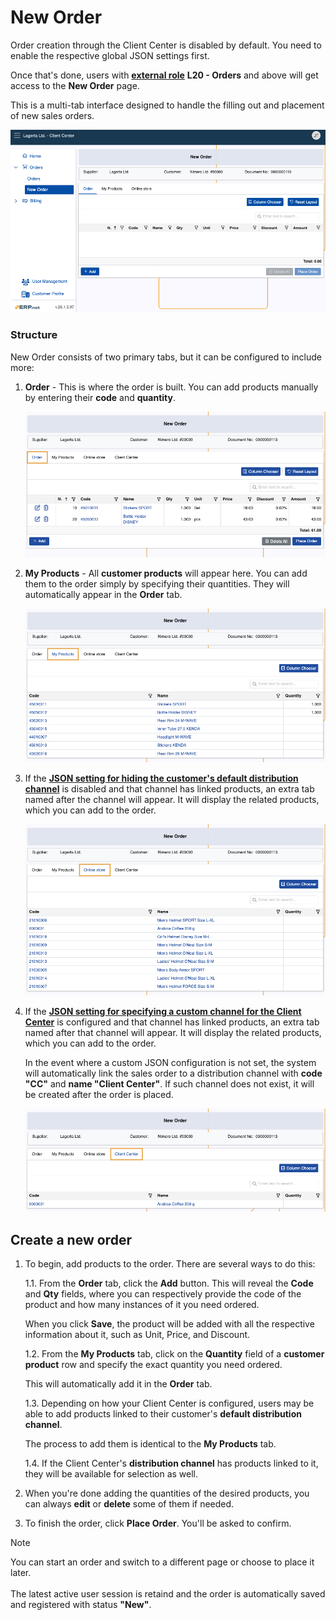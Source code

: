 # New Order

Order creation through the Client Center is disabled by default. You need to enable the respective global JSON settings first.

Once that's done, users with **[external role](/modules/crm/sales/customers/external-access.md)** **L20 - Orders** and above will get access to the **New Order** page.

This is a multi-tab interface designed to handle the filling out and placement of new sales orders.

![pictures](pictures/new_order_panel.png)

### Structure

New Order consists of two primary tabs, but it can be configured to include more:

1. **Order** - This is where the order is built. You can add products manually by entering their **code** and **quantity**.

   ![pictures](pictures/order_tab.png)
   
2. **My Products** - All **customer products** will appear here. You can add them to the order simply by specifying their quantities. They will automatically appear in the **Order** tab.

   ![pictures](pictures/my_products_tab.png)
   
3. If the **[JSON setting for hiding the customer's default distribution channel](/clientcenter/reference.md**)** is disabled and that channel has linked products, an extra tab named after the channel will appear. It will display the related products, which you can add to the order.

   ![pictures](pictures/channel_customer_tab.png)

4. If the **[JSON setting for specifying a custom channel for the Client Center](/../reference.md)** is configured and that channel has linked products, an extra tab named after that channel will appear. It will display the related products, which you can add to the order.

   In the event where a custom JSON configuration is not set, the system will automatically link the sales order to a distribution channel with **code "CC"** and **name "Client Center"**. If such channel does not exist, it will be created after the order is placed.

   ![pictures](pictures/channel_CC_tab.png)

## Create a new order

1. To begin, add products to the order. There are several ways to do this:
   
    1.1.   From the **Order** tab, click the **Add** button. This will reveal the **Code** and **Qty** fields, where you can respectively provide the code of the product and how many instances of it you need ordered.
   
   When you click **Save**, the product will be added with all the respective information about it, such as Unit, Price, and Discount.

   1.2.   From the **My Products** tab, click on the **Quantity** field of a **customer product** row and specify the exact quantity you need ordered.

   This will automatically add it in the **Order** tab.

   1.3.   Depending on how your Client Center is configured, users may be able to add products linked to their customer's **default distribution channel**.

      The process to add them is identical to the **My Products** tab.

   1.4.  If the Client Center's **distribution channel** has products linked to it, they will be available for selection as well.

2. When you're done adding the quantities of the desired products, you can always **edit** or **delete** some of them if needed.

3. To finish the order, click **Place Order**. You'll be asked to confirm.

> [!NOTE]
> 
> You can start an order and switch to a different page or choose to place it later. <br> <br>
> The latest active user session is retaind and the order is automatically saved and registered with status **"New"**.
   
